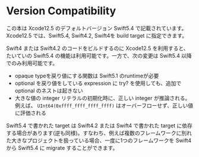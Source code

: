 # Version Compatibility

この本は Xcode12.5 のデフォルトバージョン Swift5.4 で記載されています。Xcode12.5 では、Swift5.4, Swift4.2, Swift4を build target に指定できます。

Swift4 または Swift4.2 のコードをビルドするのに Xcode12.5 を利用すると、たいていの Swift5.4 の機能は利用可能です。一方で、次の変更は Swift5.4 以降でのみ利用可能です。

- opaque typeを戻り値にする関数は Swift5.1 のruntimeが必要
- optional を戻り値をしている expression に try? を使用しても、追加で optional のネストは起きない
- 大きな値の integer リテラルの初期化時に、正しい integer が推論される。例えば、 `UInt64(0xffff_ffff_ffff_ffff)` はオーバーフローせず、正しい値に評価される

Swift5.4 で書かれた target は Swift4.2 または Swift4 で書かれた target に依存する場合があります(逆も同様)。すなわち、例えば複数のフレームワークに別れた大きなプロジェクトを扱っている場合、一度に1つのフレームワークを Swift4 から Swift5.4 に migrate することができます。
